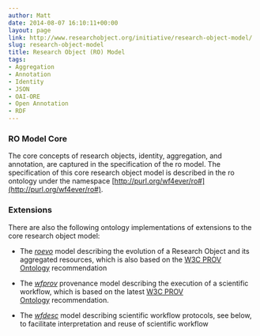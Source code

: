 ```yaml
---
author: Matt
date: 2014-08-07 16:10:11+00:00
layout: page
link: http://www.researchobject.org/initiative/research-object-model/
slug: research-object-model
title: Research Object (RO) Model
tags:
- Aggregation
- Annotation
- Identity
- JSON
- OAI-ORE
- Open Annotation
- RDF
---
```

### RO Model Core


The core concepts of research objects, identity, aggregation, and annotation, are captured in the specification of the ro model. The specification of this core research object model is described in the ro ontology under the namespace [http://purl.org/wf4ever/ro#](http://purl.org/wf4ever/ro#).





### Extensions


There are also the following ontology implementations of extensions to the core research object model:



	
  * The [_roevo_](http://purl.org/wf4ever/roevo#) model describing the evolution of a Research Object and its aggregated resources, which is also based on the [W3C PROV Ontology](http://www.w3.org/ns/prov#) recommendation



	
  * The [_wfprov_](http://purl.org/wf4ever/wfprov#) provenance model describing the execution of a scientific workflow, which is based on the latest [W3C PROV Ontology](http://www.w3.org/ns/prov#) recommendation.

	
  * The [_wfdesc_](http://purl.org/wf4ever/wfdesc#) model describing scientific workflow protocols, see below, to facilitate interpretation and reuse of scientific workflow









